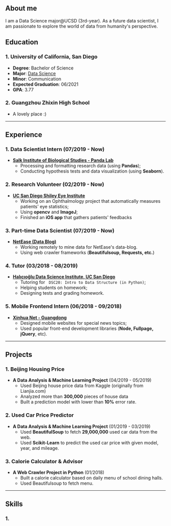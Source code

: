 ## About me
I am a Data Science major@UCSD (3rd-year). As a future data scientist, I am passionate to explore the world of data from humanity's perspective. 

## Education
### 1. University of California, San Diego
- **Degree**: Bachelor of Science 
- **Major**: [Data Science](https://datascience.ucsd.edu)
- **Minor**: Communication
- **Expected Graduation**: 06/2021 
- **GPA**: 3.77

### 2. Guangzhou Zhixin High School
- A lovely place :)

*****

## Experience
### 1. Data Scientist Intern (07/2019 - Now)
- **[Salk Institute of Biological Studies - Panda Lab](https://panda.salk.edu/)**
	- Processing and formatting research data (using **Pandas**);
	- Conducting hypothesis tests and data visualization (using **Seaborn**).
	
### 2. Research Volunteer (02/2019 - Now)
- **[UC San Diego Shiley Eye Institute](https://shileyeye.ucsd.edu/)**
	- Working on an Ophthalmology project that automatically measures patients' eye statistics;
	- Using **opencv** and **ImageJ**;
	- Finished an **iOS app** that gathers patients' feedbacks

	
### 3. Part-time Data Scientist (07/2019 - Now)
- **[NetEase (Data Blog)](http://data.163.com/)**
	- Working remotely to mine data for NetEase's data-blog.
	- Using web crawler frameworks (**Beautifulsoup, Requests, etc.**)

### 4. Tutor (03/2018 - 08/2019)
- **[Halıcıoğlu Data Science Institute, UC San Diego](https://datascience.ucsd.edu/)**
	- Tutoring for &nbsp; `DSC20: Intro to Data Structure (in Python)`;
	- Helping students on homework;
	- Designing tests and grading homework.

### 5. Mobile Frontend Intern (06/2018 - 09/2018)
- **[Xinhua Net - Guangdong](http://www.news.cn/english/)**
	- Designed mobile websites for special news topics;
	- Used popular front-end development libraries (**Node, Fullpage, jQuery**, etc).

*****

## Projects
### 1. Beijing Housing Price
- **A Data Analysis & Machine Learning Project** (04/2019 - 05/2019)
	- Used Beijing house price data from Kaggle (originally from Lianjia.com)
	- Analyzed more than **300,000** pieces of house data
	- Built a prediction model with lower than **10%** error rate.

### 2. Used Car Price Predictor
- **A Data Analysis & Machine Learning Project** (01/2019 - 03/2019) 
	- Used **BeautifulSoup** to fetch **29,000,000** used car data from the web.
	- Used **Scikit-Learn** to predict the used car price with given model, year, and mileage.

### 3. Calorie Calculator & Advisor
- **A Web Crawler Project in Python** (01/2018)
	- Built a calorie calculator based on daily menu of school dining halls. 
	- Used Beautifulsoup to fetch menu.

*****


## Skills
### 1. 


